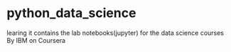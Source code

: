 # python_data_science
learing
it contains the lab notebooks(jupyter) for the data science courses By IBM on Coursera
